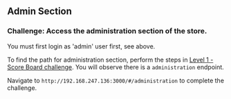 ## Admin Section

### Challenge: Access the administration section of the store.

You must first login as 'admin' user first, see above.

To find the path for administration section, perform the steps in [Level 1 - Score Board challenge](../master/level%201/score-board.md). You will observe there is a `administration` endpoint. 

Navigate to `http://192.168.247.136:3000/#/administration` to complete the challenge.


